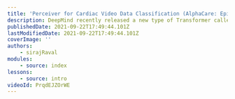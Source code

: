```yaml
---
title: 'Perceiver for Cardiac Video Data Classification (AlphaCare: Episode 2)'
description: DeepMind recently released a new type of Transformer called the Perceiver IO, which was able to achieve state of the art accuracy across multiple data types (text, images, point clouds, and more). In this episode of the AlphaCare series, I'll explain how Perceiver works, and how we used it to improve accuracy scores for Cardiac video data. The EchoNet dataset was recently made public by Stanford University, and it contains 10K privatized heart videos from patients. We'll also discuss why Transformer networks work so well, and how by using 2 key features (Cross attention & positional embeddings), the Perceiver improved on all variants of Transformers. Get hype!
publishedDate: 2021-09-22T17:49:44.101Z
lastModifiedDate: 2021-09-22T17:49:44.101Z
coverImage: ''
authors:
    - sirajRaval
modules:
    - source: index
lessons:
    - source: intro
videoId: PrqdEJZOrWE
---
```

